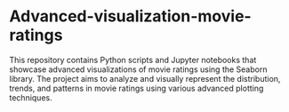 # Advanced-visualization-movie-ratings
This repository contains Python scripts and Jupyter notebooks that showcase advanced visualizations of movie ratings using the Seaborn library. The project aims to analyze and visually represent the distribution, trends, and patterns in movie ratings using various advanced plotting techniques.
